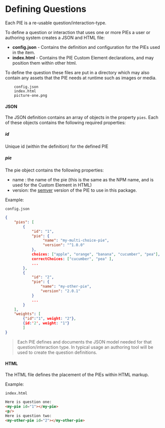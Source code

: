# Defining Questions

Each PIE is a re-usable question/interaction-type.

To define a question or interaction that uses one or more PIEs a user or authoring system creates a JSON and HTML file: 


- **config.json** - Contains the definition and configuration for the PIEs used in the item.
- **index.html** - Contains the PIE Custom Element declarations, and may position them within other html.

To define the question these files are put in a directory which may also contain any assets that the PIE needs at runtime such as images or media.


```
    config.json
    index.html
    picture-one.png
```

#### JSON

The JSON definition contains an array of objects in the property `pies`.
Each of these objects contains the following required properties:

##### id 

Unique id (within the definition) for the defined PIE

##### pie

The pie object contains the following properties:

- name : the name of the pie (this is the same as the NPM name, and is used for the Custom Element in HTML)
- version: the [semver](http://semver.org) version of the PIE to use in this package.

Example:

`config.json`
```json
{
    "pies": [
        {
            "id": "1",
            "pie": {
                 "name": "my-multi-choice-pie",
                 "version": "^1.0.0"
            },
            choices: ["apple", "orange", "banana", "cucumber", "pea"],
            correctChoices: ["cucumber", "pea" ],
            ...
        },
        {
            "id": "2",
            "pie": {
                "name": "my-other-pie",
                "version": "2.0.1"
            }
            ...
        }
    ],
    "weights": [
        {"id":"1", weight: "2"},
        {id:'2', weight: "1"}
        ]
}
```


> Each PIE defines and documents the JSON model needed for that question/interaction type. In typical usage an authoring tool will be used to create the question definitions.


#### HTML

The HTML file defines the placement of the PIEs within HTML markup.

Example:

`index.html`
```html
Here is question one:
<my-pie id="1"></my-pie>
<p/>
Here is question two:
<my-other-pie id="2"></my-other-pie>
```

